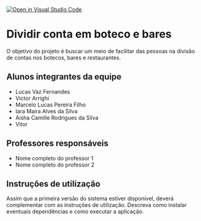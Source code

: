 [![Open in Visual Studio Code](https://classroom.github.com/assets/open-in-vscode-718a45dd9cf7e7f842a935f5ebbe5719a5e09af4491e668f4dbf3b35d5cca122.svg)](https://classroom.github.com/online_ide?assignment_repo_id=11831055&assignment_repo_type=AssignmentRepo)
# Dividir conta em boteco e bares 

O objetivo do projeto é buscar um meio de facilitar das pessoas na divisão de contas nos botecos, bares e restaurantes. 

## Alunos integrantes da equipe

* Lucas Vaz Fernandes
* Victor Arrighi 
* Marcelo Lucas Pereira Filho
* Iara Maira Alves da Silva
* Aisha Camille Rodrigues da Silva
* Vitor

## Professores responsáveis

* Nome completo do professor 1
* Nome completo do professor 2

## Instruções de utilização

Assim que a primeira versão do sistema estiver disponível, deverá complementar com as instruções de utilização. Descreva como instalar eventuais dependências e como executar a aplicação.
